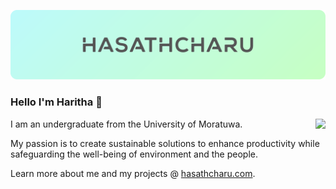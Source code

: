 <a href="https://hasathcharu.com"><img src="https://raw.githubusercontent.com/hasathcharu/hasathcharu/main/assets/cover-new.svg" /></a>

### Hello I'm Haritha 👋
<img src="https://github-readme-stats.vercel.app/api?username=hasathcharu&show_icons=true&theme=vue&hide=stars&hide_border=true&hide_title=true&hide_rank=true" align="right"/>

I am an undergraduate from the University of Moratuwa.

My passion is to create sustainable solutions to enhance productivity while safeguarding the well-being of environment and the people.

Learn more about me and my projects @ [hasathcharu.com](https://hasathcharu.com).
